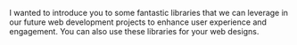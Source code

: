 I wanted to introduce you to some fantastic libraries that we can leverage in our future web development projects to enhance user experience and engagement. You can also use these libraries for your web designs.
